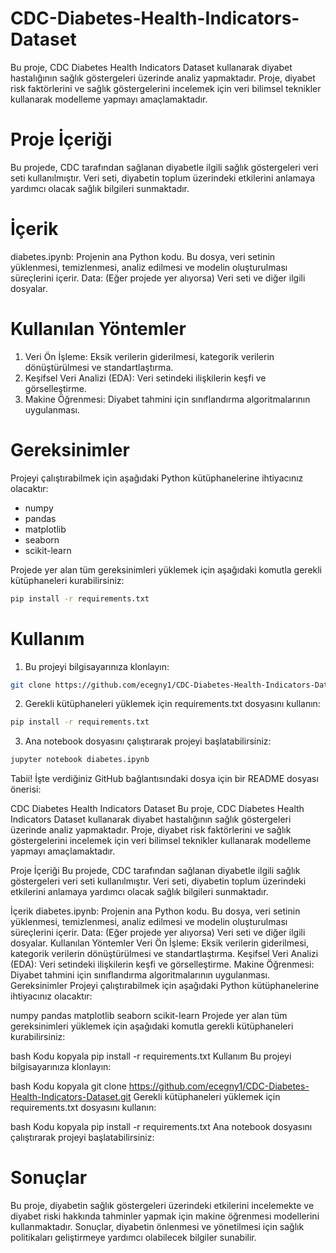 # CDC-Diabetes-Health-Indicators-Dataset

Bu proje, CDC Diabetes Health Indicators Dataset kullanarak diyabet hastalığının sağlık göstergeleri üzerinde analiz yapmaktadır. Proje, diyabet risk faktörlerini ve sağlık göstergelerini incelemek için veri bilimsel teknikler kullanarak modelleme yapmayı amaçlamaktadır.

# Proje İçeriği

Bu projede, CDC tarafından sağlanan diyabetle ilgili sağlık göstergeleri veri seti kullanılmıştır. Veri seti, diyabetin toplum üzerindeki etkilerini anlamaya yardımcı olacak sağlık bilgileri sunmaktadır.

# İçerik

diabetes.ipynb: Projenin ana Python kodu. Bu dosya, veri setinin yüklenmesi, temizlenmesi, analiz edilmesi ve modelin oluşturulması süreçlerini içerir.
Data: (Eğer projede yer alıyorsa) Veri seti ve diğer ilgili dosyalar.

# Kullanılan Yöntemler

1. Veri Ön İşleme: Eksik verilerin giderilmesi, kategorik verilerin dönüştürülmesi ve standartlaştırma.
2. Keşifsel Veri Analizi (EDA): Veri setindeki ilişkilerin keşfi ve görselleştirme.
3. Makine Öğrenmesi: Diyabet tahmini için sınıflandırma algoritmalarının uygulanması.

# Gereksinimler

Projeyi çalıştırabilmek için aşağıdaki Python kütüphanelerine ihtiyacınız olacaktır:
  - numpy
  - pandas
  - matplotlib
  - seaborn
  - scikit-learn
    
Projede yer alan tüm gereksinimleri yüklemek için aşağıdaki komutla gerekli kütüphaneleri kurabilirsiniz:

```bash
pip install -r requirements.txt
```

# Kullanım
1. Bu projeyi bilgisayarınıza klonlayın:
   
```bash
git clone https://github.com/ecegny1/CDC-Diabetes-Health-Indicators-Dataset.git
```

2. Gerekli kütüphaneleri yüklemek için requirements.txt dosyasını kullanın:

```bash
pip install -r requirements.txt
```

3. Ana notebook dosyasını çalıştırarak projeyi başlatabilirsiniz:

```bash
jupyter notebook diabetes.ipynb
```


Tabii! İşte verdiğiniz GitHub bağlantısındaki dosya için bir README dosyası önerisi:

CDC Diabetes Health Indicators Dataset
Bu proje, CDC Diabetes Health Indicators Dataset kullanarak diyabet hastalığının sağlık göstergeleri üzerinde analiz yapmaktadır. Proje, diyabet risk faktörlerini ve sağlık göstergelerini incelemek için veri bilimsel teknikler kullanarak modelleme yapmayı amaçlamaktadır.

Proje İçeriği
Bu projede, CDC tarafından sağlanan diyabetle ilgili sağlık göstergeleri veri seti kullanılmıştır. Veri seti, diyabetin toplum üzerindeki etkilerini anlamaya yardımcı olacak sağlık bilgileri sunmaktadır.

İçerik
diabetes.ipynb: Projenin ana Python kodu. Bu dosya, veri setinin yüklenmesi, temizlenmesi, analiz edilmesi ve modelin oluşturulması süreçlerini içerir.
Data: (Eğer projede yer alıyorsa) Veri seti ve diğer ilgili dosyalar.
Kullanılan Yöntemler
Veri Ön İşleme: Eksik verilerin giderilmesi, kategorik verilerin dönüştürülmesi ve standartlaştırma.
Keşifsel Veri Analizi (EDA): Veri setindeki ilişkilerin keşfi ve görselleştirme.
Makine Öğrenmesi: Diyabet tahmini için sınıflandırma algoritmalarının uygulanması.
Gereksinimler
Projeyi çalıştırabilmek için aşağıdaki Python kütüphanelerine ihtiyacınız olacaktır:

numpy
pandas
matplotlib
seaborn
scikit-learn
Projede yer alan tüm gereksinimleri yüklemek için aşağıdaki komutla gerekli kütüphaneleri kurabilirsiniz:

bash
Kodu kopyala
pip install -r requirements.txt
Kullanım
Bu projeyi bilgisayarınıza klonlayın:

bash
Kodu kopyala
git clone https://github.com/ecegny1/CDC-Diabetes-Health-Indicators-Dataset.git
Gerekli kütüphaneleri yüklemek için requirements.txt dosyasını kullanın:

bash
Kodu kopyala
pip install -r requirements.txt
Ana notebook dosyasını çalıştırarak projeyi başlatabilirsiniz:

# Sonuçlar
Bu proje, diyabetin sağlık göstergeleri üzerindeki etkilerini incelemekte ve diyabet riski hakkında tahminler yapmak için makine öğrenmesi modellerini kullanmaktadır. Sonuçlar, diyabetin önlenmesi ve yönetilmesi için sağlık politikaları geliştirmeye yardımcı olabilecek bilgiler sunabilir.
